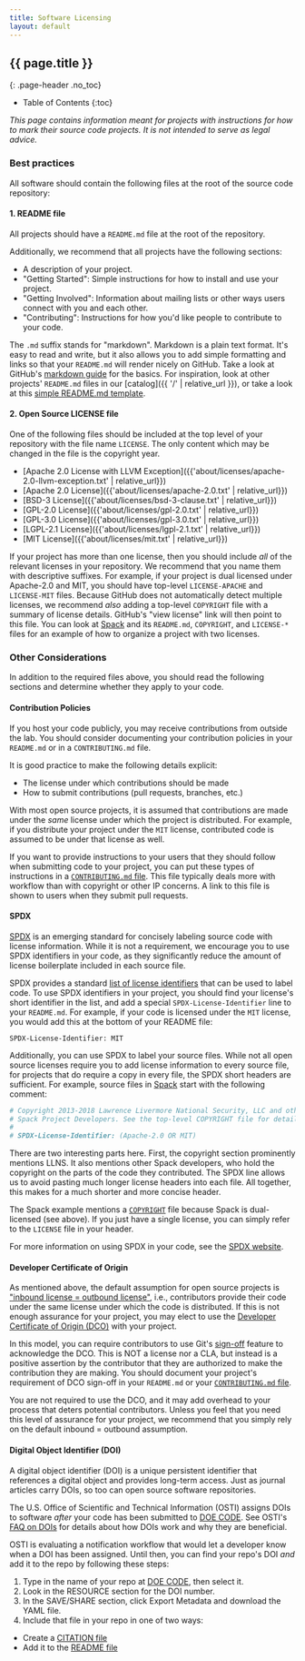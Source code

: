 ```yaml
---
title: Software Licensing
layout: default
---
```


## {{ page.title }}

{: .page-header .no_toc}

-   Table of Contents
    {:toc}

_This page contains information meant for projects with instructions for
how to mark their source code projects. It is not intended to serve as legal
advice._

### Best practices

All software should contain the following files at the root of the source
code repository:

#### 1. README file

All projects should have a `README.md` file at the root of the repository.

Additionally, we recommend that all projects have the following sections:

-   A description of your project.
-   "Getting Started": Simple instructions for how to install and use your
    project.
-   "Getting Involved": Information about mailing lists or other ways users
    connect with you and each other.
-   "Contributing": Instructions for how you'd like people to contribute to
    your code.

The `.md` suffix stands for "markdown". Markdown is a plain text format.
It's easy to read and write, but it also allows you to add simple
formatting and links so that your `README.md` will render nicely on
GitHub. Take a look at GitHub's
[markdown guide](https://guides.github.com/features/mastering-markdown/)
for the basics. For inspiration, look at other projects' `README.md`
files in our [catalog]({{ '/' | relative_url }}), or take a look
at this
[simple README.md template](https://gist.github.com/PurpleBooth/109311bb0361f32d87a2).

#### 2. Open Source LICENSE file

One of the following files should be included at the top level of your repository with the file name `LICENSE`. The only content which may be changed in the file is the copyright year.

-   [Apache 2.0 License with LLVM Exception]({{'about/licenses/apache-2.0-llvm-exception.txt' | relative_url}})
-   [Apache 2.0 License]({{'about/licenses/apache-2.0.txt' | relative_url}})
-   [BSD-3 License]({{'about/licenses/bsd-3-clause.txt' | relative_url}})
-   [GPL-2.0 License]({{'about/licenses/gpl-2.0.txt' | relative_url}})
-   [GPL-3.0 License]({{'about/licenses/gpl-3.0.txt' | relative_url}})
-   [LGPL-2.1 License]({{'about/licenses/lgpl-2.1.txt' | relative_url}})
-   [MIT License]({{'about/licenses/mit.txt' | relative_url}})

If your project has more than one license, then you should include _all_ of
the relevant licenses in your repository. We recommend that you name
them with descriptive suffixes. For example, if your project is dual
licensed under Apache-2.0 and MIT, you should have top-level
`LICENSE-APACHE` and `LICENSE-MIT` files. Because GitHub does not
automatically detect multiple licenses, we recommend _also_ adding a
top-level `COPYRIGHT` file with a summary of license details. GitHub's
"view license" link will then point to this file. You can look at
[Spack](https://github.com/spack/spack) and its `README.md`, `COPYRIGHT`,
and `LICENSE-*` files for an example of how to organize a project with
two licenses.

### Other Considerations

In addition to the required files above, you should read the following
sections and determine whether they apply to your code.

#### Contribution Policies

If you host your code publicly, you may receive contributions from
outside the lab. You should consider documenting your contribution
policies in your `README.md` or in a
`CONTRIBUTING.md` file.

It is good practice to make the following details explicit:

-   The license under which contributions should be made
-   How to submit contributions (pull requests, branches, etc.)

With most open source projects, it is assumed that contributions are made
under the _same_ license under which the project is distributed. For
example, if you distribute your project under the `MIT` license,
contributed code is assumed to be under that license as well.

If you want to provide instructions to your users that they should follow
when submitting code to your project, you can put these types of
instructions in a
[`CONTRIBUTING.md` file](https://help.github.com/articles/setting-guidelines-for-repository-contributors/).
This file typically deals more with workflow than with copyright or other
IP concerns. A link to this file is shown to users when they submit pull
requests.

#### SPDX

[SPDX](https://spdx.org/) is an emerging standard for concisely labeling
source code with license information. While it is not a requirement, we
encourage you to use SPDX identifiers in your code, as they significantly
reduce the amount of license boilerplate included in each source file.

SPDX provides a standard
[list of license identifiers](https://spdx.dev/ids/) that can be
used to label code. To use SPDX identifiers in your project, you should
find your license's short identifier in the list, and add a special
`SPDX-License-Identifier` line to your `README.md`. For example, if your
code is licensed under the `MIT` license, you would add this at the
bottom of your README file:

```
SPDX-License-Identifier: MIT
```

Additionally, you can use SPDX to label your source files. While not all
open source licenses require you to add license information to every
source file, for projects that do require a copy in every file, the SPDX
short headers are sufficient. For example, source files in
[Spack](https://github.com/spack/spack) start with the following comment:

```python
# Copyright 2013-2018 Lawrence Livermore National Security, LLC and other
# Spack Project Developers. See the top-level COPYRIGHT file for details.
#
# SPDX-License-Identifier: (Apache-2.0 OR MIT)
```

There are two interesting parts here. First, the copyright section
prominently mentions LLNS. It also mentions other Spack developers, who
hold the copyright on the parts of the code they contributed. The SPDX
line allows us to avoid pasting much longer license headers into each
file. All together, this makes for a much shorter and more concise
header.

The Spack example mentions a
[`COPYRIGHT`](https://github.com/spack/spack/blob/develop/COPYRIGHT) file
because Spack is dual-licensed (see above). If you just have a single
license, you can simply refer to the `LICENSE` file in your header.

For more information on using SPDX in your code, see the [SPDX website](https://spdx.org/licenses/).

#### Developer Certificate of Origin

As mentioned above, the default assumption for open source projects is
["inbound license = outbound license"](https://opensource.guide/legal/),
i.e., contributors provide their code under the same license under which
the code is distributed. If this is not enough assurance for your project,
you may elect to use the
[Developer Certificate of Origin (DCO)](https://developercertificate.org/)
with your project.

In this model, you can require contributors to use Git's
[sign-off](https://stackoverflow.com/questions/1962094/what-is-the-sign-off-feature-in-git-for)
feature to acknowledge the DCO. This is NOT a license nor a CLA, but
instead is a positive assertion by the contributor that they are
authorized to make the contribution they are making. You should document
your project's requirement of DCO sign-off in your `README.md` or your
[`CONTRIBUTING.md` file](https://help.github.com/articles/setting-guidelines-for-repository-contributors/).

You are not required to use the DCO, and it may add overhead to your
process that deters potential contributors. Unless you feel that you
need this level of assurance for your project, we recommend that you
simply rely on the default inbound = outbound assumption.

#### Digital Object Identifier (DOI)

A digital object identifier (DOI) is a unique persistent identifier that
references a digital object and provides long-term access. Just as journal
articles carry DOIs, so too can open source software repositories.

The U.S. Office of Scientific and Technical Information (OSTI) assigns DOIs
to software _after_ your code has been submitted to [DOE CODE](https://www.osti.gov/doecode/faq#what-is).
See OSTI's [FAQ on DOIs](https://www.osti.gov/doecode/faq#what-is-a-doi) for
details about how DOIs work and why they are beneficial.

OSTI is evaluating a notification workflow that would let a developer know
when a DOI has been assigned. Until then, you can find your repo's DOI _and_
add it to the repo by following these steps:

1. Type in the name of your repo at [DOE CODE](https://www.osti.gov/doecode/), then select it.
2. Look in the RESOURCE section for the DOI number.
3. In the SAVE/SHARE section, click Export Metadata and download the YAML file.
4. Include that file in your repo in one of two ways:

-   Create a [CITATION file](https://citation-file-format.github.io/)
-   Add it to the [README file](https://guides.github.com/activities/citable-code/)

